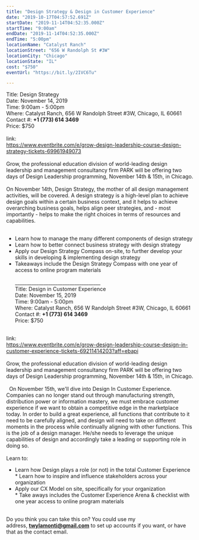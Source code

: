 ```yaml
---
title: "Design Strategy & Design in Customer Experience"
date: "2019-10-17T04:57:52.691Z"
startDate: "2019-11-14T04:52:35.000Z"
startTime: "9:00am"
endDate: "2019-11-14T04:52:35.000Z"
endTime: "5:00pm"
locationName: "Catalyst Ranch"
locationStreet: "656 W Randolph St #3W"
locationCity: "Chicago"
locationState: "IL"
cost: "$750"
eventUrl: "https://bit.ly/2IVC6Tu"

---
```


Title: Design Strategy<br>
Date: November 14, 2019<br>
Time: 9:00am - 5:00pm<br>
Where: Catalyst Ranch, 656 W Randolph Street #3W, Chicago, IL 60661<br>
Contact #: <b>+1 (773) 614 3469<br></b>
Price: $750
<br><br>
link:<br>https://www.eventbrite.com/e/grow-design-leadership-course-design-strategy-tickets-69961949073
 <br><br>
Grow, the professional education division of world-leading design leadership and management consultancy firm PARK will be offering two days of Design Leadership programming, November 14th & 15th, in Chicago.<br><br>
On November 14th, Design Strategy, the mother of all design management activities, will be covered. A design strategy is a high-level plan to achieve design goals within a certain business context, and it helps to achieve overarching business goals, helps align peer strategies, and - most importantly - helps to make the right choices in terms of resources and capabilities. <br>
 <br>
* Learn how to manage the many different components of design strategy<br>
* Learn how to better connect business strategy with design strategy<br>
* Apply our Design Strategy Compass on-site, to further develop your skills in developing & implementing design strategy<br>
* Takeaways include the Design Strategy Compass with one year of access to online program materials  <br><br>
____________________________________<br>
Title: Design in Customer Experience <br>
Date: November 15, 2019<br>
Time: 9:00am - 5:00pm<br>
Where: Catalyst Ranch, 656 W Randolph Street #3W, Chicago, IL 60661<br>
Contact #: <b>+1 (773) 614 3469<br></b>
Price: $750<br><br>

link: <br>https://www.eventbrite.com/e/grow-design-leadership-course-design-in-customer-experience-tickets-69211414203?aff=ebapi
 
<br>
<br>
Grow, the professional education division of world-leading design leadership and management consultancy firm PARK will be offering two days of Design Leadership programming, November 14th & 15th, in Chicago.<br><br>
 
On November 15th, we'll dive into Design In Customer Experience. Companies can no longer stand out through manufacturing strength, distribution power or information mastery, we must embrace customer experience if we want to obtain a competitive edge in the marketplace today. In order to build a great experience, all functions that contribute to it need to be carefully aligned, and design will need to take on different moments in the process while continually aligning with other functions. This is the job of a design manager. He/she needs to leverage the unique capabilities of design and accordingly take a leading or supporting role in doing so.<br><br> 
Learn to: 
<br> 
* Learn how Design plays a role (or not) in the total Customer Experience
<br>* Learn how to inspire and influence stakeholders across your organization<br>
* Apply our CX Model on site, specifically for your organization
<br>* Take aways includes the Customer Experience Arena & checklist with one year access to online program materials
<br><br>

Do you think you can take this on? You could use my address, <b>twylamonti@gmail.com</b> to set up accounts if you want, or have that as the contact email. 




